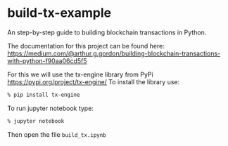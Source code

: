 # build-tx-example
An step-by-step guide to building blockchain transactions in Python.

The documentation for this project can be found here:
https://medium.com/@arthur.g.gordon/building-blockchain-transactions-with-python-f90aa06cd5f5


For this we will use the tx-engine library from PyPi https://pypi.org/project/tx-engine/
To install the library use:
```bash
% pip install tx-engine
```

To run jupyter notebook type:
```bash
% jupyter notebook
```

Then open the file `build_tx.ipynb`
